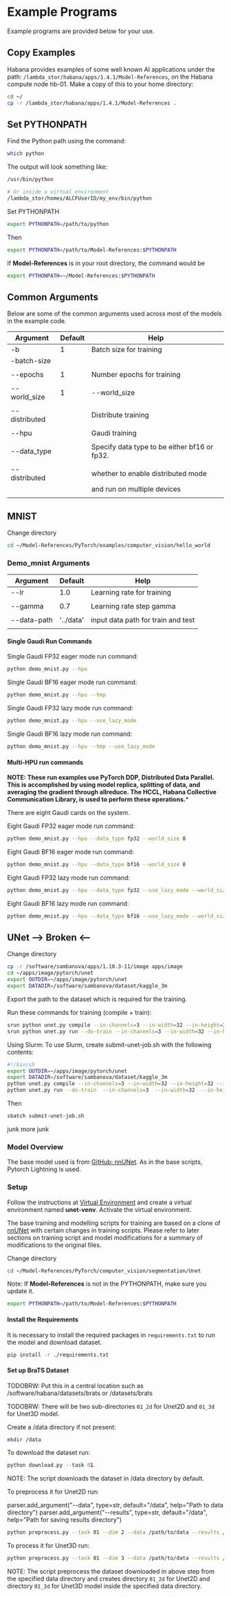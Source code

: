 # Example Programs

Example programs are provided below for your use.

## Copy Examples

Habana provides examples of some well known AI applications under the path: `/lambda_stor/habana/apps/1.4.1/Model-References`, on the Habana compute node hb-01. Make a copy of this to your home directory:

```bash
cd ~/
cp -r /lambda_stor/habana/apps/1.4.1/Model-References .
```

## Set PYTHONPATH

Find the Python path using the command:

```bash
which python
```

The output will look something like:

```bash
/usr/bin/python

# Or inside a virtual environment
/lambda_stor/homes/ALCFUserID/my_env/bin/python
```

Set PYTHONPATH

```bash
export PYTHONPATH=/path/to/python
```

Then

```bash
export PYTHONPATH=/path/to/Model-References:$PYTHONPATH
```

If **Model-References** is in your root directory, the command would be

```bash
export PYTHONPATH=~/Model-References:$PYTHONPATH
```

## Common Arguments

Below are some of the common arguments used across most of the models in the example code.

| Argument               | Default   | Help                           |
|------------------------|-----------|--------------------------------|
| -b                     | 1         | Batch size for training        |
| -batch-size            |           |                                |
|                        |           |                                |
| --epochs               | 1         | Number epochs for training     |
|                        |           |                                |
| --world_size           | 1         | --world_size                   |
|                        |           |                                |
| --distributed          |           | Distribute training            |
|                        |           |                                |
| --hpu                  |           | Gaudi training                 |
|                        |           |                                |
| --data_type            |           | Specify data type to be either bf16 or fp32. |
|                        |           |                                |
| --distributed          |           | whether to enable distributed mode |
|                        |           | and run on multiple devices        |
|                        |           |                                |

## MNIST

Change directory

```bash
cd ~/Model-References/PyTorch/examples/computer_vision/hello_world
```

### Demo_mnist Arguments

| Argument               | Default   | Help                           |
|------------------------|-----------|--------------------------------|
| --lr                   | 1.0       | Learning rate for training     |
|                        |           |                                |
| --gamma                | 0.7       | Learning rate step gamma       |
|                        |           |                                |
| --data-path            | '../data' | input data path for train and test |
|                        |           |                                |

#### Single Gaudi Run Commands

Single Gaudi FP32 eager mode run command:

```bash
python demo_mnist.py --hpu
```

Single Gaudi BF16 eager mode run command:

```bash
python demo_mnist.py --hpu --hmp
```

Single Gaudi FP32 lazy mode run command:

```bash
python demo_mnist.py --hpu --use_lazy_mode
```

Single Gaudi BF16 lazy mode run command:

```bash
python demo_mnist.py --hpu --hmp --use_lazy_mode
```

#### Multi-HPU run commands

**NOTE: These run examples use PyTorch DDP, Distributed Data Parallel.
This is accomplished by using model replica,
splitting of data, and averaging the gradient through allreduce.
The HCCL, Habana Collective Communication Library, is used to perform these operations.***

There are eight Gaudi cards on the system.

Eight Gaudi FP32 eager mode run command:

```bash
python demo_mnist.py --hpu --data_type fp32 --world_size 8
```

Eight Gaudi BF16 eager mode run command:

```bash
python demo_mnist.py --hpu --data_type bf16 --world_size 8
```

Eight Gaudi FP32 lazy mode run command:

```bash
python demo_mnist.py --hpu --data_type fp32 --use_lazy_mode --world_size 8
```

Eight Gaudi BF16 lazy mode run command:

```bash
python demo_mnist.py --hpu --data_type bf16 --use_lazy_mode --world_size 8
```

## UNet --> Broken <--

Change directory

```bash
cp -r /software/sambanova/apps/1.10.3-11/image apps/image
cd ~/apps/image/pytorch/unet
export OUTDIR=~/apps/image/pytorch/unet
export DATADIR=/software/sambanova/dataset/kaggle_3m
```

Export the path to the dataset which is required for the training.

Run these commands for training (compile + train):

```bash
srun python unet.py compile --in-channels=3 --in-width=32 --in-height=32 --init-features 32 --batch-size 1 --pef-name="unet_train" --output-folder=${OUTDIR}
srun python unet.py run --do-train --in-channels=3 --in-width=32 --in-height=32 --init-features 32 --batch-size 1 --data-dir $DATADIR --log-dir ${OUTDIR} --epochs 5 --pef=${OUTDIR}/unet_train/unet_train.pef
```

Using Slurm:  To use Slurm, create submit-unet-job.sh with the following
contents:

```bash
#!/bin/sh
export OUTDIR=~/apps/image/pytorch/unet
export DATADIR=/software/sambanova/dataset/kaggle_3m
python unet.py compile --in-channels=3 --in-width=32 --in-height=32 --init-features 32 --batch-size 1 --pef-name="unet_train" --output-folder=${OUTDIR}
python unet.py run --do-train  --in-channels=3  --in-width=32  --in-height=32 --init-features 32 --batch-size=1 --data-dir $DATADIR --log-dir ${OUTDIR}/log_dir_unet32_train --epochs 5 --pef=${OUTDIR}/unet_train/unet_train.pef
```

Then

```bash
sbatch submit-unet-job.sh
```

junk
more junk

### Model Overview

The base model used is from [GitHub: nnUNet](https://github.com/NVIDIA/DeepLearningExamples/tree/2b20ca80cf7f08585e90a11c5b025fa42e4866c8/PyTorch/Segmentation/nnUNet). As in the base scripts, Pytorch Lightning is used.

### Setup

Follow the instructions at [Virtual Environment](Virtual-Environment.md) and create a
virtual environment named **unet-venv**.  Activate the virtual environment.

The base training and modelling scripts for training are based on a clone of
[nnUNet](https://github.com/NVIDIA/DeepLearningExamples/tree/2b20ca80cf7f08585e90a11c5b025fa42e4866c8/PyTorch/Segmentation/nnUNet)
with certain changes in training scripts.
Please refer to later sections on training script and model modifications for a summary of
modifications to the original files.

Change directory

```bash
cd ~/Model-References/PyTorch/computer_vision/segmentation/Unet
```

Note: If **Model-References** is not in the PYTHONPATH, make sure you update it.

```bash
export PYTHONPATH=/path/to/Model-References:$PYTHONPATH
```

#### Install the Requirements

It is necessary to install the required packages in `requirements.txt` to run
the model and download dataset.

```bash
pip install -r ./requirements.txt
```

#### Set up BraTS Dataset

TODOBRW: Put this in a central location such as
/software/habana/datasets/brats or
/datasets/brats

TODOBRW: There will be two sub-directories `01_2d` for Unet2D and `01_3d`
for Unet3D model.

Create a /data directory if not present:

```bash
mkdir /data
```

To download the dataset run:

```python
python download.py --task 01
```

NOTE: The script downloads the dataset in /data directory by default.

To preprocess it for Unet2D run:

parser.add_argument("--data", type=str, default="/data", help="Path to data directory")
parser.add_argument("--results", type=str, default="/data", help="Path for saving results directory")

<!-- TODOBRW fix these paths -->

```bash
python preprocess.py --task 01 --dim 2 --data /path/to/data --results /path/to/results
```

To process it for Unet3D run:

```bash
python preprocess.py --task 01 --dim 3 --data /path/to/data --results /path/to/results
```

NOTE: The script preprocess the dataset downloaded in above step from
the specified data directory and creates directory `01_2d` for Unet2D and directory `01_3d`
for Unet3D model inside the specified data directory.
